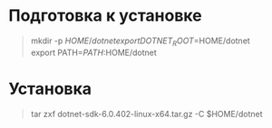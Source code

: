 # Подготовка к установке
> mkdir -p $HOME/dotnet  
> export DOTNET_ROOT=$HOME/dotnet  
> export PATH=$PATH:$HOME/dotnet
# Установка
> tar zxf dotnet-sdk-6.0.402-linux-x64.tar.gz -C $HOME/dotnet
